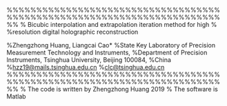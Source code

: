 %%%%%%%%%%%%%%%%%%%%%%%%%%%%%%%%%%%%%%%%%%%%%%%%%%%%%%%%%%%%%%%%%%%%%%%%%%
% Bicubic interpolation and extrapolation iteration method for high %
%resolution digital holographic reconstruction

%Zhengzhong Huang, Liangcai Cao*
%State Key Laboratory of Precision Measurement Technology and Instruments, %Department of Precision Instruments, Tsinghua University, Beijing 100084, %China
%hzz19@mails.tsinghua.edu.cn
%clc@tsinghua.edu.cn
%%%%%%%%%%%%%%%%%%%%%%%%%%%%%%%%%%%%%%%%%%%%%%%%%%%%%%%%%%%%%%%%%%%%%%%%%%
% The code is written by Zhengzhong Huang 2019
% The software is Matlab
